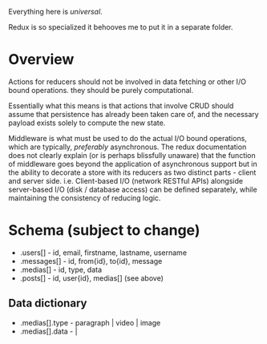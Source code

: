 Everything here is _universal_.

Redux is so specialized it behooves me to put it in a separate folder.

# Overview

Actions for reducers should not be involved in data fetching or other I/O bound operations. they should be purely computational.

Essentially what this means is that actions that involve CRUD should assume that persistence has already been taken care of, and the necessary payload exists solely to compute the new state.

Middleware is what must be used to do the actual I/O bound operations, which are typically, _preferably_ asynchronous. The redux documentation does not clearly explain (or is perhaps blissfully unaware) that the function of middleware goes beyond the application of asynchronous support but in the ability to decorate a store with its reducers as two distinct parts - client and server side. i.e. Client-based I/O (network RESTful APIs) alongside server-based I/O (disk / database access) can be defined separately, while maintaining the consistency of reducing logic.

# Schema (subject to change)

* .users[] - id, email, firstname, lastname, username
* .messages[] - id, from{id}, to{id}, message
* .medias[] - id, type, data
* .posts[] - id, user{id}, medias[] (see above)

## Data dictionary

* .medias[].type - paragraph | video | image
* .medias[].data - <url> | <text>
